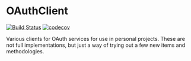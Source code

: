 # OAuthClient
[![Build Status](https://alexsalisbury.visualstudio.com/Salisbury/_apis/build/status/Salisbury-OAuthClients-Y-CI?branchName=build)](https://alexsalisbury.visualstudio.com/Salisbury/_build/latest?definitionId=4?branchName=build) [![codecov](https://codecov.io/gh/alexsalisbury/OAuthClient/branch/master/graph/badge.svg)](https://codecov.io/gh/alexsalisbury/OAuthClient)

Various clients for OAuth services for use in personal projects. These are not full implementations, but just a way of trying out a few new items and methodologies.
